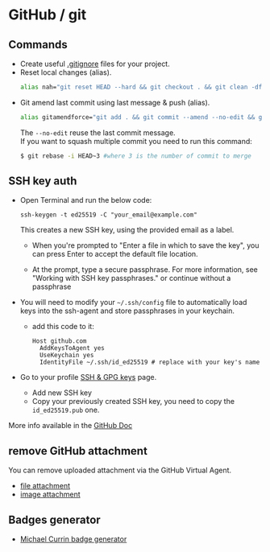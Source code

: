 # GitHub / git

## Commands

- Create useful [.gitignore](https://www.toptal.com/developers/gitignore) files for your project.
- Reset local changes (alias).
  ```bash
  alias nah="git reset HEAD --hard && git checkout . && git clean -df ."
  ```
- Git amend last commit using last message & push (alias).
  ```bash
  alias gitamendforce="git add . && git commit --amend --no-edit && git push --force"
  ```
  The `--no-edit` reuse the last commit message.<br>
  If you want to squash multiple commit you need to run this command:
  ```bash
  $ git rebase -i HEAD~3 #where 3 is the number of commit to merge
  ```

## SSH key auth

- Open Terminal and run the below code:

  ```
  ssh-keygen -t ed25519 -C "your_email@example.com"
  ```

  This creates a new SSH key, using the provided email as a label.

  - When you're prompted to "Enter a file in which to save the key", you can press Enter to accept the default file location.

  - At the prompt, type a secure passphrase. For more information, see "Working with SSH key passphrases." or continue without a passphrase

- You will need to modify your `~/.ssh/config` file to automatically load keys into the ssh-agent and store passphrases in your keychain.

  - add this code to it:
    ```
    Host github.com
      AddKeysToAgent yes
      UseKeychain yes
      IdentityFile ~/.ssh/id_ed25519 # replace with your key's name
    ```

- Go to your profile [SSH & GPG keys](https://github.com/settings/keys) page.
  - Add new SSH key
  - Copy your previously created SSH key, you need to copy the `id_ed25519.pub` one.

More info available in the [GitHub Doc](https://docs.github.com/en/authentication/connecting-to-github-with-ssh/generating-a-new-ssh-key-and-adding-it-to-the-ssh-agent)

## remove GitHub attachment

You can remove uploaded attachment via the GitHub Virtual Agent.

- [file attachment](https://support.github.com/?q=remove+file+attachment)
- [image attachment](https://support.github.com/?q=remove+image+attachment)

## Badges generator

- [Michael Currin badge generator](https://michaelcurrin.github.io/badge-generator/#/)
